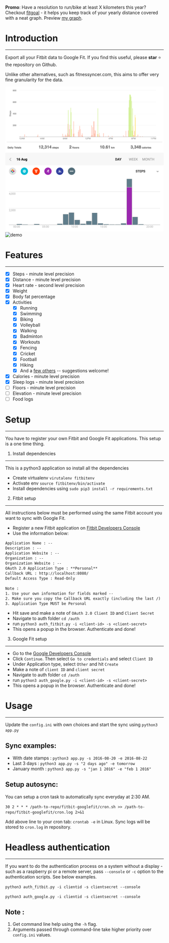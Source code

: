 **Promo**: Have a resolution to run/bike at least X kilometers this year? Checkout [fitgoal](https://fitgoal.herokuapp.com/) - it helps you keep track of your yearly distance covered with a neat graph. Preview [my graph](http://fitgoal.herokuapp.com/graphs/347TCH).

# Introduction
----------------------------
Export all your Fitbit data to Google Fit. If you find this useful, please **star** :star: the repository on Github.

Unlike other alternatives, such as fitnessyncer.com, this aims to offer very fine granularity for the data.

![Fitbit Steps](/screenshots/fitbit_steps.png "Fitbit steps")
![GoogleFit Steps](/screenshots/googlefit_steps.png "Google Fit steps")
![demo](http://i.giphy.com/3oz8xKllkMr9PrRSMw.gif)

# Features
----------------------------
- [x] Steps - minute level precision
- [x] Distance - minute level precision
- [x] Heart rate - second level precision
- [x] Weight
- [x] Body fat percentage
- [x] Activities 
  - [x] Running
  - [x] Swimming
  - [x] Biking
  - [x] Volleyball
  - [x] Walking
  - [x] Badminton
  - [x] Workouts
  - [x] Fencing
  - [x] Cricket
  - [x] Football
  - [x] Hiking
  - [x] And a [few others][activities] -- suggestions welcome!
- [x] Calories - minute level precision
- [x] Sleep logs - minute level precision
- [ ] Floors - minute level precision
- [ ] Elevation - minute level precision
- [ ] Food logs

[activities]:https://github.com/praveendath92/fitbit-googlefit/blob/master/convertors.py#L201-L241

# Setup
----------------------------
You have to register your own Fitbit and Google Fit applications. This setup is a one time thing.

1. Install dependencies
-------------------
This is a python3 application so install all the dependencies 

- Create virtualenv ```virutalenv fitbitenv```
- Activate env ```source fitbitenv/bin/activate``` 
- Install dependencies using ```sudo pip3 install -r requirements.txt```


2. Fitbit setup
-------------------
All instructions below must be performed using the same Fitbit account you want to sync with Google Fit.

- Register a new Fitbit application on [Fitbit Developers Console](https://dev.fitbit.com/apps/new)
- Use the information below:

```
Application Name : --
Description : --
Application Website : --
Organization : --
Organization Website : --
OAuth 2.0 Application Type : **Personal**
Callback URL : http://localhost:8080/
Default Access Type : Read-Only

Note : 
1. Use your own information for fields marked --
2. Make sure you copy the Callback URL exactly (including the last /)
3. Application Type MUST be Personal
```
- Hit save and make a note of ```OAuth 2.0 Client ID``` and ```Client Secret```
- Navigate to auth folder  ```cd /auth``` 
- run ```python3 auth_fitbit.py -i <client-id> -s <client-secret>```
- This opens a popup in the browser. Authenticate and done!


3. Google Fit setup
-------------------
- Go to the [Google Developers Console](https://console.developers.google.com/flows/enableapi?apiid=fitness)
- Click ```Continue```. Then select ```Go to credentials``` and select ```Client ID```
- Under Application type, select ```Other``` and hit ```Create```
- Make a note of ```client ID``` and ```client secret```
- Navigate to auth folder ```cd /auth``` 
- run ```python3 auth_google.py -i <client-id> -s <client-secret>```
- This opens a popup in the browser. Authenticate and done!


# Usage
----------------------------
Update the ```config.ini``` with own choices and start the sync using ```python3 app.py```

Sync examples:
--------------
- With date stamps : ```python3 app.py -s 2016-08-20 -e 2016-08-22```
- Last 3 days : ```python3 app.py -s "2 days ago" -e tomorrow```
- January month : ```python3 app.py -s "jan 1 2016" -e "feb 1 2016"```

Setup autosync:
--------------
You can setup a cron task to automatically sync everyday at 2:30 AM.

```30 2 * * * /path-to-repo/fitbit-googlefit/cron.sh >> /path-to-repo/fitbit-googlefit/cron.log 2>&1```

Add above line to your cron tab: ```crontab -e``` in Linux. Sync logs will be stored to ```cron.log``` in repository.


# Headless authentication
----------------------------
If you want to do the authentication process on a system without a display - such as a raspberry pi or a remote server, pass `--console` or `-c` option to the authentication scripts. See below examples.

`python3 auth_fitbit.py -i clientid -s clientsecret --console`

`python3 auth_google.py -i clientid -s clientsecret --console`

Note : 
-------
1. Get command line help using the ```-h``` flag. 
2. Arguments passed through command-line take higher priority over ```config.ini``` values.
